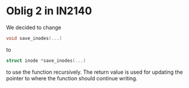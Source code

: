 # Oblig 2 in IN2140
We decided to change
```c
void save_inodes(...)
```

to
```c
struct inode *save_inodes(...)
```

to use the function recursively. The return value is used for updating the pointer to where the function should continue writing.
